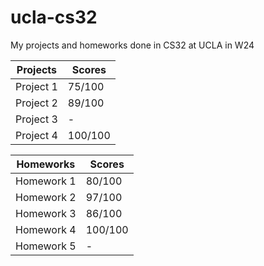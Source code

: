 # ucla-cs32
My projects and homeworks done in CS32 at UCLA in W24

| Projects | Scores |
|---|---|
| Project 1 | 75/100 |
| Project 2 | 89/100 |
| Project 3 | - |
| Project 4 | 100/100 |

| Homeworks | Scores |
|---|---|
| Homework 1 | 80/100 |
| Homework 2 | 97/100 |
| Homework 3 | 86/100 |
| Homework 4 | 100/100 |
| Homework 5 | - |